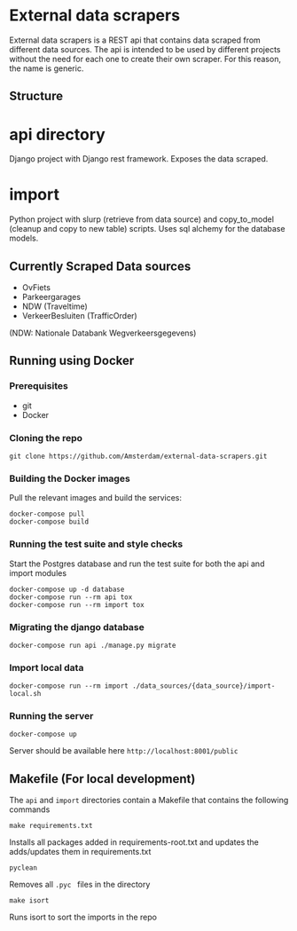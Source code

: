 # External data scrapers

External data scrapers is a REST api that contains data scraped from different data sources.
The api is intended to be used by different projects without the need for each one to create their
own scraper. For this reason, the name is generic.

## Structure

# api directory 
Django project with Django rest framework. Exposes the data scraped.

# import 
Python project with slurp (retrieve from data source) and copy_to_model (cleanup and copy to new table) scripts. Uses sql alchemy for the database models.

## Currently Scraped Data sources

- OvFiets
- Parkeergarages
- NDW (Traveltime)
- VerkeerBesluiten (TrafficOrder)

(NDW: Nationale Databank Wegverkeersgegevens)

## Running using Docker

### Prerequisites

* git
* Docker

### Cloning the repo

```
git clone https://github.com/Amsterdam/external-data-scrapers.git 
```
### Building the Docker images

Pull the relevant images and build the services:

```
docker-compose pull
docker-compose build
```

### Running the test suite and style checks

Start the Postgres database and run the test
suite for both the api and import modules

```
docker-compose up -d database
docker-compose run --rm api tox 
docker-compose run --rm import tox 
```

### Migrating the django database

```
docker-compose run api ./manage.py migrate
```

### Import local data

```
docker-compose run --rm import ./data_sources/{data_source}/import-local.sh
```

### Running the server

```
docker-compose up
```

Server should be available here  `http://localhost:8001/public`


## Makefile (For local development)

The `api` and `import` directories contain a Makefile that contains the following commands

```
make requirements.txt
```

Installs all packages added in requirements-root.txt and updates the adds/updates them in requirements.txt

```
pyclean
```

Removes all `.pyc ` files in the directory

```
make isort
```

Runs isort to sort the imports in the repo
